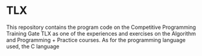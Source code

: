 # TLX
This repository contains the program code on the Competitive Programming Training Gate TLX as one of the experiences and exercises on the Algorithm and Programming + Practice courses. As for the programming language used, the C language
